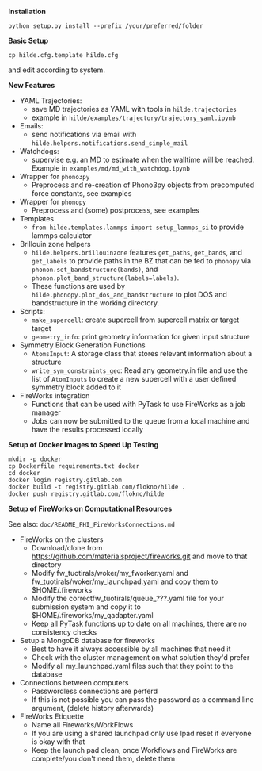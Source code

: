 **Installation**

`python setup.py install --prefix /your/preferred/folder`

**Basic Setup**

`cp hilde.cfg.template hilde.cfg`

and edit according to system.

**New Features**
* YAML Trajectories:
  * save MD trajectories as YAML with tools in `hilde.trajectories`
  * example in `hilde/examples/trajectory/trajectory_yaml.ipynb`
* Emails:
  * send notifications via email with `hilde.helpers.notifications.send_simple_mail`
* Watchdogs:
  * supervise e.g. an MD to estimate when the walltime will be reached.
    Example in `examples/md/md_with_watchdog.ipynb`
* Wrapper for `phono3py`
  * Preprocess and re-creation of Phono3py objects from precomputed force
  constants, see examples
* Wrapper for `phonopy`
  * Preprocess and (some) postprocess, see examples
* Templates
  * `from hilde.templates.lammps import setup_lammps_si` to provide lammps calculator
* Brillouin zone helpers
  * `hilde.helpers.brillouinzone` features `get_paths`, `get_bands`, and
  `get_labels` to provide paths in the BZ that can be fed to `phonopy` via
  `phonon.set_bandstructure(bands)`, and
  `phonon.plot_band_structure(labels=labels)`.
  * These functions are used by `hilde.phonopy.plot_dos_and_bandstructure` to
  plot DOS and bandstructure in the working directory.
* Scripts:
  * `make_supercell`: create supercell from supercell matrix or
  target target
  * `geometry_info`: print geometry information for given input
  structure
* Symmetry Block Generation Functions
  * `AtomsInput`: A storage class that stores relevant information about a structure
  * `write_sym_constraints_geo`: Read any geometry.in file and use the list of `AtomInputs`
  to create a new supercell with a user defined symmetry block added to it
* FireWorks integration
  * Functions that can be used with PyTask to use FireWorks as a job manager
  * Jobs can now be submitted to the queue from a local machine and have the results processed locally

**Setup of Docker Images to Speed Up Testing**
```
mkdir -p docker
cp Dockerfile requirements.txt docker
cd docker
docker login registry.gitlab.com
docker build -t registry.gitlab.com/flokno/hilde .
docker push registry.gitlab.com/flokno/hilde
```
**Setup of FireWorks on Computational Resources**

See also: `doc/README_FHI_FireWorksConnections.md`
* FireWorks on the clusters
  * Download/clone from https://github.com/materialsproject/fireworks.git and move to that directory
  * Modify fw\_tuotirals/woker/my\_fworker.yaml and fw\_tuotirals/woker/my\_launchpad.yaml and copy
  them to $HOME/.fireworks
  * Modify the correctfw\_tuotirals/queue\_???.yaml file for your submission system
   and copy it to $HOME/.fireworks/my\_qadapter.yaml
  * Keep all PyTask functions up to date on all machines, there are no consistency checks
* Setup a MongoDB database for fireworks
  * Best to have it always accessible by all machines that need it
  * Check with the cluster management on what solution they'd prefer
  * Modify all my\_launchpad.yaml files such that they point to the database
* Connections between computers
  * Passwordless connections are perferd
  * If this is not possible you can pass the password as a command line argument, (delete history afterwards)
* FireWorks Etiquette
  * Name all Fireworks/WorkFlows
  * If you are using a shared launchpad only use lpad reset if everyone is okay with that
  * Keep the launch pad clean, once Workflows and FireWorks are complete/you don't need them,
  delete them
